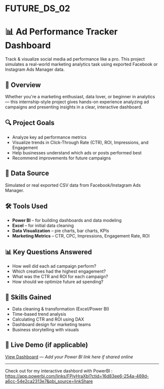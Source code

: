 # FUTURE_DS_02
# 📊 Ad Performance Tracker Dashboard

Track & visualize social media ad performance like a pro. This project simulates a real-world marketing analytics task using exported Facebook or Instagram Ads Manager data.

## 👀 Overview

Whether you're a marketing enthusiast, data lover, or beginner in analytics — this internship-style project gives hands-on experience analyzing ad campaigns and presenting insights in a clear, interactive dashboard.

## 🔍 Project Goals

- Analyze key ad performance metrics
- Visualize trends in Click-Through Rate (CTR), ROI, Impressions, and Engagement
- Help businesses understand which ads or posts performed best
- Recommend improvements for future campaigns

## 📁 Data Source

Simulated or real exported CSV data from Facebook/Instagram Ads Manager.

## 🛠️ Tools Used

- **Power BI** – for building dashboards and data modeling
- **Excel** – for initial data cleaning
- **Data Visualization** – pie charts, bar charts, KPIs
- **Marketing Metrics** – CTR, CPC, Impressions, Engagement Rate, ROI

## 📊 Key Questions Answered

- How well did each ad campaign perform?
- Which creatives had the highest engagement?
- What was the CTR and ROI for each campaign?
- How should we optimize future ad spending?

## 🧠 Skills Gained

- Data cleaning & transformation (Excel/Power BI)
- Time-based trend analysis
- Calculating CTR and ROI using DAX
- Dashboard design for marketing teams
- Business storytelling with visuals

## 🔗 Live Demo (if applicable)

[View Dashboard](#) — *Add your Power BI link here if shared online*

---

Check out for my interactive dashbord with PowerBI : https://app.powerbi.com/links/FPjyHraXbI?ctid=16d83ee6-254a-469d-a6cc-54e2ca2313e7&pbi_source=linkShare

